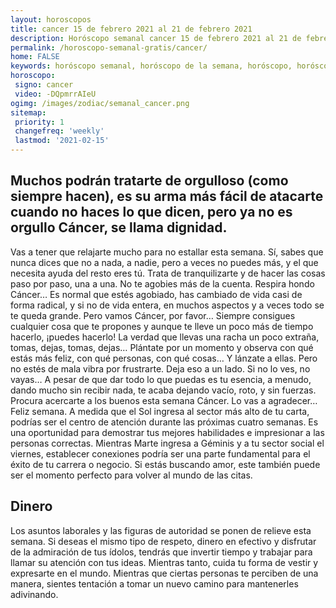```yaml
---
layout: horoscopos
title: cancer 15 de febrero 2021 al 21 de febrero 2021 
description: Horóscopo semanal cancer 15 de febrero 2021 al 21 de febrero 2021. Muchos podrán tratarte de orgulloso (como siempre hacen), es su arma más fácil de atacarte cuando no haces lo que dicen, pero ya no es orgullo Cáncer, se llama dignidad. 
permalink: /horoscopo-semanal-gratis/cancer/
home: FALSE
keywords: horóscopo semanal, horóscopo de la semana, horóscopo, horóscopo gratis,horóscopos, horóscopo esperanza gracia, horoscopos cancer la semana, horóscopos gratis, Tarot, Astrologia, Zodíaco, cancer, horoscopo gratis, semanal
horoscopo:
 signo: cancer
 video: -DQpmrrAIeU
ogimg: /images/zodiac/semanal_cancer.png
sitemap:
 priority: 1
 changefreq: 'weekly'
 lastmod: '2021-02-15'
---
```




## Muchos podrán tratarte de orgulloso (como siempre hacen), es su arma más fácil de atacarte cuando no haces lo que dicen, pero ya no es orgullo Cáncer, se llama dignidad. 

Vas a tener que relajarte mucho para no estallar esta semana. Sí, sabes que nunca dices que no a nada, a nadie, pero a veces no puedes más, y el que necesita ayuda del resto eres tú. Trata de tranquilizarte y de hacer las cosas paso por paso, una a una. No te agobies más de la cuenta. Respira hondo Cáncer… Es normal que estés agobiado, has cambiado de vida casi de forma radical, y si no de vida entera, en muchos aspectos y a veces todo se te queda grande. Pero vamos Cáncer, por favor… Siempre consigues cualquier cosa que te propones y aunque te lleve un poco más de tiempo hacerlo, ¡puedes hacerlo! La verdad que llevas una racha un poco extraña, tomas, dejas, tomas, dejas… Plántate por un momento y observa con qué estás más feliz, con qué personas, con qué cosas… Y lánzate a ellas. Pero no estés de mala vibra por frustrarte. Deja eso a un lado. Si no lo ves, no vayas… A pesar de que dar todo lo que puedas es tu esencia, a menudo, dando mucho sin recibir nada, te acaba dejando vacío, roto, y sin fuerzas. Procura acercarte a los buenos esta semana Cáncer. Lo vas a agradecer… Feliz semana.
A medida que el Sol ingresa al sector más alto de tu carta, podrías ser el centro de atención durante las próximas cuatro semanas. Es una oportunidad para demostrar tus mejores habilidades e impresionar a las personas correctas. Mientras Marte ingresa a Géminis y a tu sector social el viernes, establecer conexiones podría ser una parte fundamental para el éxito de tu carrera o negocio. Si estás buscando amor, este también puede ser el momento perfecto para volver al mundo de las citas.

## Dinero

Los asuntos laborales y las figuras de autoridad se ponen de relieve esta semana. Si deseas el mismo tipo de respeto, dinero en efectivo y disfrutar de la admiración de tus ídolos, tendrás que invertir tiempo y trabajar para llamar su atención con tus ideas. Mientras tanto, cuida tu forma de vestir y expresarte en el mundo. Mientras que ciertas personas te perciben de una manera, sientes tentación a tomar un nuevo camino para mantenerles adivinando.